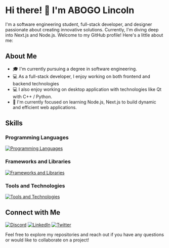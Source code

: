 # Hi there! 👋 I'm ABOGO Lincoln

I'm a software engineering student, full-stack developer, and designer passionate about creating innovative solutions. Currently, I'm diving deep into Next.js and Node.js. Welcome to my GitHub profile! Here's a little about me:

## About Me

- 🎓 I'm currently pursuing a degree in software engineering.
- 💻 As a full-stack developer, I enjoy working on both frontend and backend technologies
- 💻 I also enjoy working on desktop application with technologies like Qt with C++ / Python.
- 🌱 I'm currently focused on learning Node.js, Next.js to build dynamic and efficient web applications.

## Skills

### **Programming Languages**

  [![Programming Languages](https://skillicons.dev/icons?i=c,cpp,java,python,html,css,javascript,bash,php,mysql)](#programming-languages)

### **Frameworks and Libraries**
  
  [![Frameworks and Libraries](https://skillicons.dev/icons?i=bootstrap,tailwind,sass,react,materialui,laravel,vuejs,qt,jquery)](#frameworks-and-libraries)

### **Tools and Technologies**

  [![Tools and Technologies](https://skillicons.dev/icons?i=git,github,vscode,cmake,pycharm,phpstorm,wordpress,docker,emacs,vim,figma,webpack,ubuntu,vercel)](#tools-and-technologies)

## Connect with Me

  [![Discord](https://skillicons.dev/icons?i=discord)](https://discord.com/users/abogolincoln)
  [![LinkedIn](https://skillicons.dev/icons?i=linkedin)](https://www.linkedin.com/in/abogo-nono)
  [![Twitter](https://skillicons.dev/icons?i=twitter)](https://twitter.com/abogonono)

Feel free to explore my repositories and reach out if you have any questions or would like to collaborate on a project!
